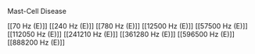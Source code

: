 Mast-Cell Disease

[[70 Hz (E)]]
[[240 Hz (E)]]
[[780 Hz (E)]]
[[12500 Hz (E)]]
[[57500 Hz (E)]]
[[112050 Hz (E)]]
[[241210 Hz (E)]]
[[361280 Hz (E)]]
[[596500 Hz (E)]]
[[888200 Hz (E)]]